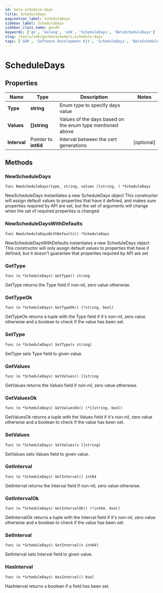 ```yaml
---
id: beta-schedule-days
title: ScheduleDays
pagination_label: ScheduleDays
sidebar_label: ScheduleDays
sidebar_class_name: gosdk
keywords: ['go', 'Golang', 'sdk', 'ScheduleDays', 'BetaScheduleDays']
slug: /tools/sdk/go/beta/models/schedule-days
tags: ['SDK', 'Software Development Kit', 'ScheduleDays', 'BetaScheduleDays']
---
```


# ScheduleDays

## Properties

| Name | Type | Description | Notes |
| --- | --- | --- | --- |
| **Type** | **string** | Enum type to specify days value |
| **Values** | **[]string** | Values of the days based on the enum type mentioned above |
| **Interval** | Pointer to **int64** | Interval between the cert generations | [optional] |

## Methods

### NewScheduleDays

`func NewScheduleDays(type_ string, values []string, ) *ScheduleDays`

NewScheduleDays instantiates a new ScheduleDays object This constructor will assign default values to properties that have it defined, and makes sure properties required by API are set, but the set of arguments will change when the set of required properties is changed

### NewScheduleDaysWithDefaults

`func NewScheduleDaysWithDefaults() *ScheduleDays`

NewScheduleDaysWithDefaults instantiates a new ScheduleDays object This constructor will only assign default values to properties that have it defined, but it doesn't guarantee that properties required by API are set

### GetType

`func (o *ScheduleDays) GetType() string`

GetType returns the Type field if non-nil, zero value otherwise.

### GetTypeOk

`func (o *ScheduleDays) GetTypeOk() (*string, bool)`

GetTypeOk returns a tuple with the Type field if it's non-nil, zero value otherwise and a boolean to check if the value has been set.

### SetType

`func (o *ScheduleDays) SetType(v string)`

SetType sets Type field to given value.

### GetValues

`func (o *ScheduleDays) GetValues() []string`

GetValues returns the Values field if non-nil, zero value otherwise.

### GetValuesOk

`func (o *ScheduleDays) GetValuesOk() (*[]string, bool)`

GetValuesOk returns a tuple with the Values field if it's non-nil, zero value otherwise and a boolean to check if the value has been set.

### SetValues

`func (o *ScheduleDays) SetValues(v []string)`

SetValues sets Values field to given value.

### GetInterval

`func (o *ScheduleDays) GetInterval() int64`

GetInterval returns the Interval field if non-nil, zero value otherwise.

### GetIntervalOk

`func (o *ScheduleDays) GetIntervalOk() (*int64, bool)`

GetIntervalOk returns a tuple with the Interval field if it's non-nil, zero value otherwise and a boolean to check if the value has been set.

### SetInterval

`func (o *ScheduleDays) SetInterval(v int64)`

SetInterval sets Interval field to given value.

### HasInterval

`func (o *ScheduleDays) HasInterval() bool`

HasInterval returns a boolean if a field has been set.
